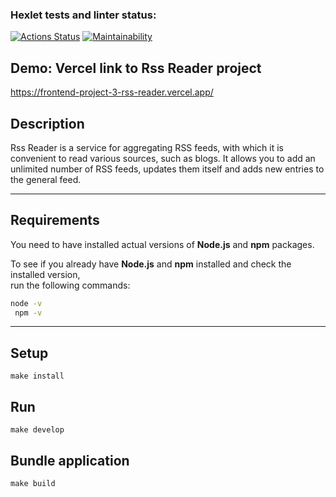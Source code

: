 ### Hexlet tests and linter status:
[![Actions Status](https://github.com/MikRyam/frontend-project-11/workflows/hexlet-check/badge.svg)](https://github.com/MikRyam/frontend-project-11/actions)
[![Maintainability](https://api.codeclimate.com/v1/badges/505f46a84e4e3bdc5e73/maintainability)](https://codeclimate.com/github/MikRyam/frontend-project-11/maintainability)


## Demo: Vercel link to Rss Reader project

https://frontend-project-3-rss-reader.vercel.app/

## Description

Rss Reader is a service for aggregating RSS feeds, with which it is convenient to read various sources, such as blogs. It allows you to add an unlimited number of RSS feeds, updates them itself and adds new entries to the general feed.

---

## Requirements

You need to have installed actual versions of **Node.js** and **npm** packages.

To see if you already have **Node.js** and **npm** installed and check the installed version,  
run the following commands:

```bash
node -v
 npm -v
```

---

## Setup

```make install```

## Run

```make develop```

## Bundle application

```make build```
